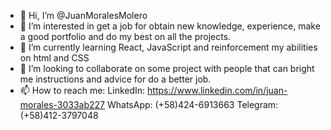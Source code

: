 - 👋 Hi, I’m @JuanMoralesMolero
- 👀 I’m interested in get a job for obtain new knowledge, experience, make a good portfolio and do my best on all the projects.
- 🌱 I’m currently learning React, JavaScript and reinforcement my abilities on html and CSS
- 💞️ I’m looking to collaborate on some project with people that can bright me instructions and advice for do a better job.
- 📫 How to reach me:
LinkedIn: https://www.linkedin.com/in/juan-morales-3033ab227
WhatsApp: (+58)424-6913663
Telegram: (+58)412-3797048

<!---
JuanMoralesMolero/JuanMoralesMolero is a ✨ special ✨ repository because its `README.md` (this file) appears on your GitHub profile.
You can click the Preview link to take a look at your changes.
--->
